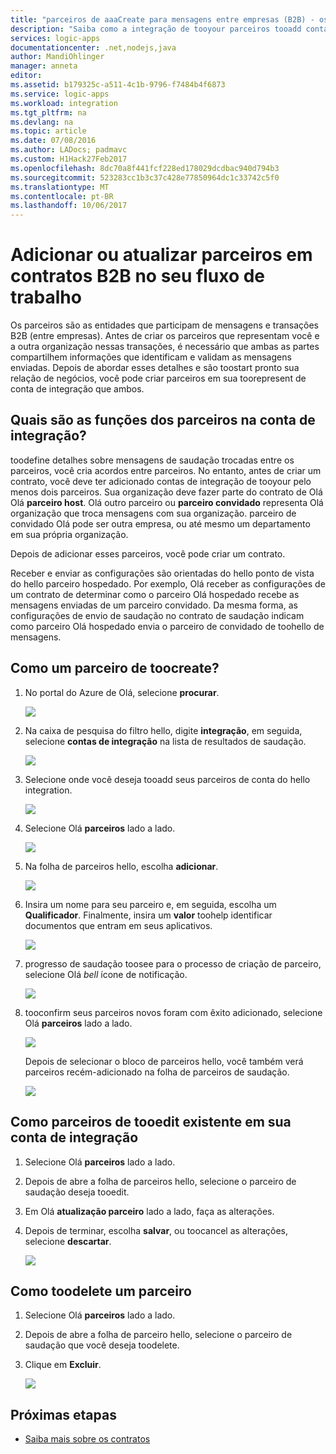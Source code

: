 ```yaml
---
title: "parceiros de aaaCreate para mensagens entre empresas (B2B) - os aplicativos lógicos do Azure | Microsoft Docs"
description: "Saiba como a integração de tooyour parceiros tooadd conta com hello pacote de integração de empresa e aplicativos lógicos"
services: logic-apps
documentationcenter: .net,nodejs,java
author: MandiOhlinger
manager: anneta
editor: 
ms.assetid: b179325c-a511-4c1b-9796-f7484b4f6873
ms.service: logic-apps
ms.workload: integration
ms.tgt_pltfrm: na
ms.devlang: na
ms.topic: article
ms.date: 07/08/2016
ms.author: LADocs; padmavc
ms.custom: H1Hack27Feb2017
ms.openlocfilehash: 8dc70a8f441fcf228ed178029dcdbac940d794b3
ms.sourcegitcommit: 523283cc1b3c37c428e77850964dc1c33742c5f0
ms.translationtype: MT
ms.contentlocale: pt-BR
ms.lasthandoff: 10/06/2017
---
```

# <a name="add-or-update-partners-in-business-to-business-agreements-in-your-workflow"></a>Adicionar ou atualizar parceiros em contratos B2B no seu fluxo de trabalho

Os parceiros são as entidades que participam de mensagens e transações B2B (entre empresas). Antes de criar os parceiros que representam você e a outra organização nessas transações, é necessário que ambas as partes compartilhem informações que identificam e validam as mensagens enviadas. Depois de abordar esses detalhes e são toostart pronto sua relação de negócios, você pode criar parceiros em sua toorepresent de conta de integração que ambos.

## <a name="what-roles-do-partners-have-in-your-integration-account"></a>Quais são as funções dos parceiros na conta de integração?

toodefine detalhes sobre mensagens de saudação trocadas entre os parceiros, você cria acordos entre parceiros. No entanto, antes de criar um contrato, você deve ter adicionado contas de integração de tooyour pelo menos dois parceiros. Sua organização deve fazer parte do contrato de Olá Olá **parceiro host**. Olá outro parceiro ou **parceiro convidado** representa Olá organização que troca mensagens com sua organização. parceiro de convidado Olá pode ser outra empresa, ou até mesmo um departamento em sua própria organização.

Depois de adicionar esses parceiros, você pode criar um contrato.

Receber e enviar as configurações são orientadas do hello ponto de vista do hello parceiro hospedado. Por exemplo, Olá receber as configurações de um contrato de determinar como o parceiro Olá hospedado recebe as mensagens enviadas de um parceiro convidado. Da mesma forma, as configurações de envio de saudação no contrato de saudação indicam como parceiro Olá hospedado envia o parceiro de convidado de toohello de mensagens.

## <a name="how-toocreate-a-partner"></a>Como um parceiro de toocreate?

1. No portal do Azure de Olá, selecione **procurar**.

    ![](./media/logic-apps-enterprise-integration-overview/overview-1.png)

2. Na caixa de pesquisa do filtro hello, digite **integração**, em seguida, selecione **contas de integração** na lista de resultados de saudação.

    ![](./media/logic-apps-enterprise-integration-overview/overview-2.png)

3. Selecione onde você deseja tooadd seus parceiros de conta do hello integration.

    ![](./media/logic-apps-enterprise-integration-overview/overview-3.png)

4. Selecione Olá **parceiros** lado a lado.

    ![](./media/logic-apps-enterprise-integration-partners/partner-1.png)

5. Na folha de parceiros hello, escolha **adicionar**.

    ![](./media/logic-apps-enterprise-integration-partners/partner-2.png)

6. Insira um nome para seu parceiro e, em seguida, escolha um **Qualificador**. Finalmente, insira um **valor** toohelp identificar documentos que entram em seus aplicativos.

    ![](./media/logic-apps-enterprise-integration-partners/partner-3.png)

7. progresso de saudação toosee para o processo de criação de parceiro, selecione Olá *bell* ícone de notificação.

    ![](./media/logic-apps-enterprise-integration-partners/partner-4.png)

8. tooconfirm seus parceiros novos foram com êxito adicionado, selecione Olá **parceiros** lado a lado.

    ![](./media/logic-apps-enterprise-integration-partners/partner-5.png)

    Depois de selecionar o bloco de parceiros hello, você também verá parceiros recém-adicionado na folha de parceiros de saudação.

    ![](./media/logic-apps-enterprise-integration-partners/partner-6.png)

## <a name="how-tooedit-existing-partners-in-your-integration-account"></a>Como parceiros de tooedit existente em sua conta de integração

1. Selecione Olá **parceiros** lado a lado.
2. Depois de abre a folha de parceiros hello, selecione o parceiro de saudação deseja tooedit.
3. Em Olá **atualização parceiro** lado a lado, faça as alterações.
4. Depois de terminar, escolha **salvar**, ou toocancel as alterações, selecione **descartar**.

    ![](./media/logic-apps-enterprise-integration-partners/edit-1.png)

## <a name="how-toodelete-a-partner"></a>Como toodelete um parceiro

1. Selecione Olá **parceiros** lado a lado.
2. Depois de abre a folha de parceiro hello, selecione o parceiro de saudação que você deseja toodelete.
3. Clique em **Excluir**.

    ![](./media/logic-apps-enterprise-integration-partners/delete-1.png)

## <a name="next-steps"></a>Próximas etapas
* [Saiba mais sobre os contratos](../logic-apps/logic-apps-enterprise-integration-agreements.md "Saiba mais sobre os contratos de integração corporativa")  

